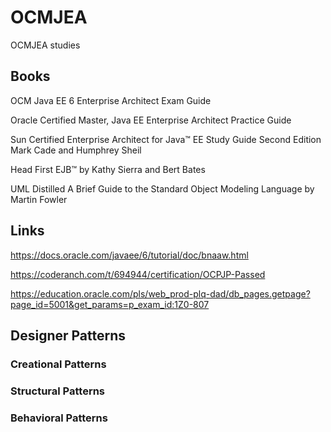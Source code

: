 # OCMJEA
OCMJEA studies

## Books 
OCM Java EE 6 Enterprise Architect Exam Guide

Oracle Certified Master, Java EE Enterprise Architect Practice Guide

Sun Certified Enterprise Architect for Java™ EE Study Guide Second Edition Mark Cade and Humphrey Sheil

Head First EJB™ by Kathy Sierra and Bert Bates

UML Distilled A Brief Guide to the Standard Object Modeling Language by Martin Fowler

## Links
https://docs.oracle.com/javaee/6/tutorial/doc/bnaaw.html

https://coderanch.com/t/694944/certification/OCPJP-Passed

https://education.oracle.com/pls/web_prod-plq-dad/db_pages.getpage?page_id=5001&get_params=p_exam_id:1Z0-807

## Designer Patterns
### Creational Patterns
### Structural Patterns
### Behavioral Patterns
